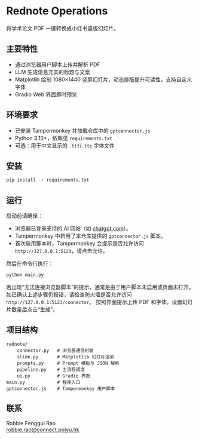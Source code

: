# Rednote Operations

将学术论文 PDF 一键转换成小红书竖版幻灯片。

## 主要特性
- 通过浏览器用户脚本上传并解析 PDF
- LLM 生成信息充实的标题与文案
- Matplotlib 绘制 1080×1440 竖屏幻灯片，动态排版提升可读性，支持自定义字体
- Gradio Web 界面即时预览

## 环境要求
- 已安装 Tampermonkey 并加载仓库中的 `gptconnector.js`
- Python 3.10+，依赖见 `requirements.txt`
- 可选：用于中文显示的 `.ttf`/`.ttc` 字体文件

## 安装
```bash
pip install -r requirements.txt
```

## 运行
启动前请确保：
- 浏览器已登录支持的 AI 网站（如 [chatgpt.com](https://chatgpt.com)）。
- Tampermonkey 中启用了本仓库提供的 `gptconnector.js` 脚本。
- 首次启用脚本时，Tampermonkey 会提示是否允许访问 `http://127.0.0.1:5123`，请点击允许。

然后在命令行执行：
```bash
python main.py
```
若出现“无法连接浏览器脚本”的提示，通常是由于用户脚本未启用或页面未打开。
如已确认上述步骤仍报错，请检查防火墙是否允许访问 `http://127.0.0.1:5123/connector`。
按照界面提示上传 PDF 和字体，设置幻灯片数量后点击“生成”。

## 项目结构
```
rednote/
    connector.py   # 浏览器通信封装
    slide.py       # Matplotlib 幻灯片渲染
    prompts.py     # Prompt 模板与 JSON 解析
    pipeline.py    # 主流程调度
    ui.py          # Gradio 界面
main.py            # 程序入口
gptconnector.js    # Tampermonkey 用户脚本
```

## 联系
Robbie Fenggui Rao  
robbie.rao@connect.polyu.hk
